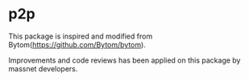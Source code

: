 # p2p

This package is inspired and modified from Bytom(https://github.com/Bytom/bytom).

Improvements and code reviews has been applied on this package by massnet developers.